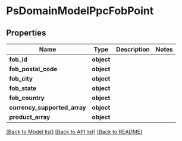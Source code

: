 # PsDomainModelPpcFobPoint

## Properties
Name | Type | Description | Notes
------------ | ------------- | ------------- | -------------
**fob_id** | **object** |  | 
**fob_postal_code** | **object** |  | 
**fob_city** | **object** |  | 
**fob_state** | **object** |  | 
**fob_country** | **object** |  | 
**currency_supported_array** | **object** |  | 
**product_array** | **object** |  | 

[[Back to Model list]](../README.md#documentation-for-models) [[Back to API list]](../README.md#documentation-for-api-endpoints) [[Back to README]](../README.md)

